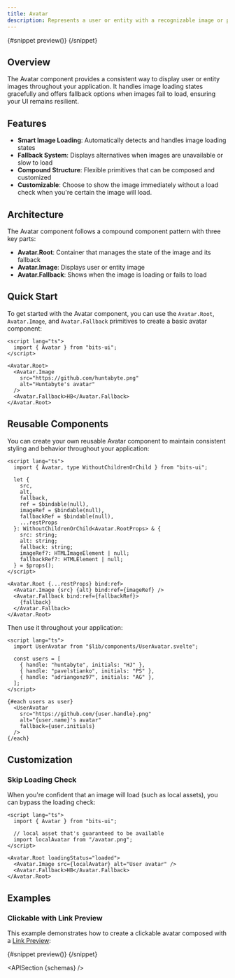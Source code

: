 ```yaml
---
title: Avatar
description: Represents a user or entity with a recognizable image or placeholder in UI elements.
---
```


<script>
	import { APISection, ComponentPreviewV2, AvatarDemo, AvatarDemoLinkPreview } from '$lib/components/index.js'
	let { schemas } = $props()
</script>

<ComponentPreviewV2 name="avatar-demo" componentName="Avatar">

{#snippet preview()}
<AvatarDemo />
{/snippet}

</ComponentPreviewV2>

## Overview

The Avatar component provides a consistent way to display user or entity images throughout your application. It handles image loading states gracefully and offers fallback options when images fail to load, ensuring your UI remains resilient.

## Features

- **Smart Image Loading**: Automatically detects and handles image loading states
- **Fallback System**: Displays alternatives when images are unavailable or slow to load
- **Compound Structure**: Flexible primitives that can be composed and customized
- **Customizable**: Choose to show the image immediately without a load check when you're certain the image will load.

## Architecture

The Avatar component follows a compound component pattern with three key parts:

- **Avatar.Root**: Container that manages the state of the image and its fallback
- **Avatar.Image**: Displays user or entity image
- **Avatar.Fallback**: Shows when the image is loading or fails to load

## Quick Start

To get started with the Avatar component, you can use the `Avatar.Root`, `Avatar.Image`, and `Avatar.Fallback` primitives to create a basic avatar component:

```svelte
<script lang="ts">
  import { Avatar } from "bits-ui";
</script>

<Avatar.Root>
  <Avatar.Image
    src="https://github.com/huntabyte.png"
    alt="Huntabyte's avatar"
  />
  <Avatar.Fallback>HB</Avatar.Fallback>
</Avatar.Root>
```

## Reusable Components

You can create your own reusable Avatar component to maintain consistent styling and behavior throughout your application:

```svelte title="UserAvatar.svelte"
<script lang="ts">
  import { Avatar, type WithoutChildrenOrChild } from "bits-ui";

  let {
    src,
    alt,
    fallback,
    ref = $bindable(null),
    imageRef = $bindable(null),
    fallbackRef = $bindable(null),
    ...restProps
  }: WithoutChildrenOrChild<Avatar.RootProps> & {
    src: string;
    alt: string;
    fallback: string;
    imageRef?: HTMLImageElement | null;
    fallbackRef?: HTMLElement | null;
  } = $props();
</script>

<Avatar.Root {...restProps} bind:ref>
  <Avatar.Image {src} {alt} bind:ref={imageRef} />
  <Avatar.Fallback bind:ref={fallbackRef}>
    {fallback}
  </Avatar.Fallback>
</Avatar.Root>
```

Then use it throughout your application:

```svelte title="+page.svelte"
<script lang="ts">
  import UserAvatar from "$lib/components/UserAvatar.svelte";

  const users = [
    { handle: "huntabyte", initials: "HJ" },
    { handle: "pavelstianko", initials: "PS" },
    { handle: "adriangonz97", initials: "AG" },
  ];
</script>

{#each users as user}
  <UserAvatar
    src="https://github.com/{user.handle}.png"
    alt="{user.name}'s avatar"
    fallback={user.initials}
  />
{/each}
```

## Customization

### Skip Loading Check

When you're confident that an image will load (such as local assets), you can bypass the loading check:

```svelte /loadingStatus="loaded"/
<script lang="ts">
  import { Avatar } from "bits-ui";

  // local asset that's guaranteed to be available
  import localAvatar from "/avatar.png";
</script>

<Avatar.Root loadingStatus="loaded">
  <Avatar.Image src={localAvatar} alt="User avatar" />
  <Avatar.Fallback>HB</Avatar.Fallback>
</Avatar.Root>
```

## Examples

### Clickable with Link Preview

This example demonstrates how to create a clickable avatar composed with a [Link Preview](/docs/components/link-preview):

<ComponentPreviewV2 name="avatar-demo-link-preview" componentName="Avatar with Link Preview">

{#snippet preview()}
<AvatarDemoLinkPreview />
{/snippet}

</ComponentPreviewV2>

<APISection {schemas} />
